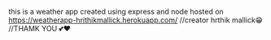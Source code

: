 this is a weather app created using express and node
hosted on https://weatherapp-hrithikmallick.herokuapp.com/
//creator hrthik mallick😁
//THAMK YOU 💕❤
